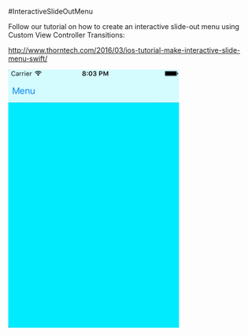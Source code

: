 #InteractiveSlideOutMenu

Follow our tutorial on how to create an interactive slide-out menu using Custom View Controller Transitions:

http://www.thorntech.com/2016/03/ios-tutorial-make-interactive-slide-menu-swift/

![](/slideoutFinal.gif)
